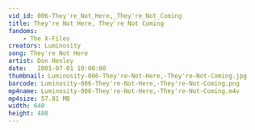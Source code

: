 ```yaml
---
vid_id: 006-They're_Not_Here,_They're_Not_Coming
title: They're Not Here, They're Not Coming
fandoms:
    - The X-Files
creators: Luminosity
song: They're Not Here
artist: Don Henley
date:   2001-07-01 10:00:00
thumbnail: Luminosity-006-They're-Not-Here,-They're-Not-Coming.jpg
barcode: Luminosity-006-They're-Not-Here,-They're-Not-Coming.png
mp4name: Luminosity-006-They're-Not-Here,-They're-Not-Coming.m4v
mp4size: 57.81 MB
width: 640
height: 480
---
```



  